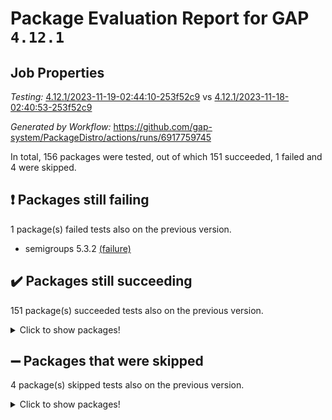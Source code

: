 # Package Evaluation Report for GAP `4.12.1`

## Job Properties

*Testing:* [4.12.1/2023-11-19-02:44:10-253f52c9](https://github.com/gap-system/PackageDistro/blob/data/reports/4.12.1/2023-11-19-02:44:10-253f52c9) vs [4.12.1/2023-11-18-02:40:53-253f52c9](https://github.com/gap-system/PackageDistro/blob/data/reports/4.12.1/2023-11-18-02:40:53-253f52c9)

*Generated by Workflow:* https://github.com/gap-system/PackageDistro/actions/runs/6917759745

In total, 156 packages were tested, out of which 151 succeeded, 1 failed and 4 were skipped.

## :exclamation: Packages still failing

1 package(s) failed tests also on the previous version.
- semigroups 5.3.2 [(failure)](https://github.com/gap-system/PackageDistro/actions/runs/6917759745/job/18819490759)

## :heavy_check_mark: Packages still succeeding

151 package(s) succeeded tests also on the previous version.
<details><summary>Click to show packages!</summary>

- 4ti2interface 2023.02-04 [(success)](https://github.com/gap-system/PackageDistro/actions/runs/6917759745/job/18819477955)
- ace 5.6.2 [(success)](https://github.com/gap-system/PackageDistro/actions/runs/6917759745/job/18819478041)
- aclib 1.3.2 [(success)](https://github.com/gap-system/PackageDistro/actions/runs/6917759745/job/18819478109)
- agt 0.3.1 [(success)](https://github.com/gap-system/PackageDistro/actions/runs/6917759745/job/18819478182)
- alnuth 3.2.1 [(success)](https://github.com/gap-system/PackageDistro/actions/runs/6917759745/job/18819478257)
- anupq 3.3.0 [(success)](https://github.com/gap-system/PackageDistro/actions/runs/6917759745/job/18819478324)
- atlasrep 2.1.7 [(success)](https://github.com/gap-system/PackageDistro/actions/runs/6917759745/job/18819478399)
- autodoc 2023.06.19 [(success)](https://github.com/gap-system/PackageDistro/actions/runs/6917759745/job/18819479188)
- automata 1.15 [(success)](https://github.com/gap-system/PackageDistro/actions/runs/6917759745/job/18819479359)
- automgrp 1.3.2 [(success)](https://github.com/gap-system/PackageDistro/actions/runs/6917759745/job/18819479492)
- autpgrp 1.11 [(success)](https://github.com/gap-system/PackageDistro/actions/runs/6917759745/job/18819479734)
- cap 2023.10-07 [(success)](https://github.com/gap-system/PackageDistro/actions/runs/6917759745/job/18819480242)
- caratinterface 2.3.5 [(success)](https://github.com/gap-system/PackageDistro/actions/runs/6917759745/job/18819480527)
- cddinterface 2022.11.01 [(success)](https://github.com/gap-system/PackageDistro/actions/runs/6917759745/job/18819480634)
- circle 1.6.6 [(success)](https://github.com/gap-system/PackageDistro/actions/runs/6917759745/job/18819480732)
- classicpres 1.22 [(success)](https://github.com/gap-system/PackageDistro/actions/runs/6917759745/job/18819480824)
- cohomolo 1.6.11 [(success)](https://github.com/gap-system/PackageDistro/actions/runs/6917759745/job/18819480922)
- congruence 1.2.5 [(success)](https://github.com/gap-system/PackageDistro/actions/runs/6917759745/job/18819481026)
- corelg 1.56 [(success)](https://github.com/gap-system/PackageDistro/actions/runs/6917759745/job/18819481138)
- crime 1.6 [(success)](https://github.com/gap-system/PackageDistro/actions/runs/6917759745/job/18819481248)
- crisp 1.4.6 [(success)](https://github.com/gap-system/PackageDistro/actions/runs/6917759745/job/18819481374)
- crypting 0.10.4 [(success)](https://github.com/gap-system/PackageDistro/actions/runs/6917759745/job/18819481497)
- cryst 4.1.26 [(success)](https://github.com/gap-system/PackageDistro/actions/runs/6917759745/job/18819481612)
- crystcat 1.1.10 [(success)](https://github.com/gap-system/PackageDistro/actions/runs/6917759745/job/18819483184)
- ctbllib 1.3.6 [(success)](https://github.com/gap-system/PackageDistro/actions/runs/6917759745/job/18819483335)
- cubefree 1.19 [(success)](https://github.com/gap-system/PackageDistro/actions/runs/6917759745/job/18819483426)
- curlinterface 2.3.2 [(success)](https://github.com/gap-system/PackageDistro/actions/runs/6917759745/job/18819483519)
- cvec 2.8.1 [(success)](https://github.com/gap-system/PackageDistro/actions/runs/6917759745/job/18819483609)
- datastructures 0.3.0 [(success)](https://github.com/gap-system/PackageDistro/actions/runs/6917759745/job/18819483691)
- deepthought 1.0.6 [(success)](https://github.com/gap-system/PackageDistro/actions/runs/6917759745/job/18819483778)
- design 1.8 [(success)](https://github.com/gap-system/PackageDistro/actions/runs/6917759745/job/18819483849)
- difsets 2.3.1 [(success)](https://github.com/gap-system/PackageDistro/actions/runs/6917759745/job/18819483933)
- digraphs 1.6.3 [(success)](https://github.com/gap-system/PackageDistro/actions/runs/6917759745/job/18819484040)
- edim 1.3.7 [(success)](https://github.com/gap-system/PackageDistro/actions/runs/6917759745/job/18819484128)
- example 4.3.4 [(success)](https://github.com/gap-system/PackageDistro/actions/runs/6917759745/job/18819484206)
- examplesforhomalg 2023.10-01 [(success)](https://github.com/gap-system/PackageDistro/actions/runs/6917759745/job/18819484291)
- factint 1.6.3 [(success)](https://github.com/gap-system/PackageDistro/actions/runs/6917759745/job/18819484377)
- ferret 1.0.9 [(success)](https://github.com/gap-system/PackageDistro/actions/runs/6917759745/job/18819484466)
- fga 1.5.0 [(success)](https://github.com/gap-system/PackageDistro/actions/runs/6917759745/job/18819484539)
- fining 1.5.6 [(success)](https://github.com/gap-system/PackageDistro/actions/runs/6917759745/job/18819484620)
- float 1.0.3 [(success)](https://github.com/gap-system/PackageDistro/actions/runs/6917759745/job/18819484683)
- format 1.4.3 [(success)](https://github.com/gap-system/PackageDistro/actions/runs/6917759745/job/18819484764)
- forms 1.2.9 [(success)](https://github.com/gap-system/PackageDistro/actions/runs/6917759745/job/18819484830)
- fplsa 1.2.6 [(success)](https://github.com/gap-system/PackageDistro/actions/runs/6917759745/job/18819484929)
- fr 2.4.12 [(success)](https://github.com/gap-system/PackageDistro/actions/runs/6917759745/job/18819485011)
- francy 2.0.3 [(success)](https://github.com/gap-system/PackageDistro/actions/runs/6917759745/job/18819485091)
- fwtree 1.3 [(success)](https://github.com/gap-system/PackageDistro/actions/runs/6917759745/job/18819485165)
- gapdoc 1.6.6 [(success)](https://github.com/gap-system/PackageDistro/actions/runs/6917759745/job/18819485294)
- gauss 2023.02-04 [(success)](https://github.com/gap-system/PackageDistro/actions/runs/6917759745/job/18819485377)
- gaussforhomalg 2023.10-01 [(success)](https://github.com/gap-system/PackageDistro/actions/runs/6917759745/job/18819485442)
- gbnp 1.0.5 [(success)](https://github.com/gap-system/PackageDistro/actions/runs/6917759745/job/18819485503)
- generalizedmorphismsforcap 2023.08-02 [(success)](https://github.com/gap-system/PackageDistro/actions/runs/6917759745/job/18819485579)
- genss 1.6.8 [(success)](https://github.com/gap-system/PackageDistro/actions/runs/6917759745/job/18819485662)
- gradedmodules 2023.09-01 [(success)](https://github.com/gap-system/PackageDistro/actions/runs/6917759745/job/18819485740)
- gradedringforhomalg 2023.08-01 [(success)](https://github.com/gap-system/PackageDistro/actions/runs/6917759745/job/18819485802)
- grape 4.9.0 [(success)](https://github.com/gap-system/PackageDistro/actions/runs/6917759745/job/18819485868)
- groupoids 1.73 [(success)](https://github.com/gap-system/PackageDistro/actions/runs/6917759745/job/18819485943)
- grpconst 2.6.4 [(success)](https://github.com/gap-system/PackageDistro/actions/runs/6917759745/job/18819486006)
- guarana 0.96.3 [(success)](https://github.com/gap-system/PackageDistro/actions/runs/6917759745/job/18819486059)
- guava 3.18 [(success)](https://github.com/gap-system/PackageDistro/actions/runs/6917759745/job/18819486112)
- hap 1.60 [(success)](https://github.com/gap-system/PackageDistro/actions/runs/6917759745/job/18819486171)
- hapcryst 0.1.15 [(success)](https://github.com/gap-system/PackageDistro/actions/runs/6917759745/job/18819486224)
- hecke 1.5.3 [(success)](https://github.com/gap-system/PackageDistro/actions/runs/6917759745/job/18819486270)
- help 3.5 [(success)](https://github.com/gap-system/PackageDistro/actions/runs/6917759745/job/18819486331)
- homalg 2023.10-01 [(success)](https://github.com/gap-system/PackageDistro/actions/runs/6917759745/job/18819486383)
- homalgtocas 2023.08-01 [(success)](https://github.com/gap-system/PackageDistro/actions/runs/6917759745/job/18819486439)
- idrel 2.45 [(success)](https://github.com/gap-system/PackageDistro/actions/runs/6917759745/job/18819486504)
- images 1.3.1 [(success)](https://github.com/gap-system/PackageDistro/actions/runs/6917759745/job/18819486568)
- intpic 0.3.0 [(success)](https://github.com/gap-system/PackageDistro/actions/runs/6917759745/job/18819486642)
- io 4.8.2 [(success)](https://github.com/gap-system/PackageDistro/actions/runs/6917759745/job/18819486714)
- io_forhomalg 2023.02-04 [(success)](https://github.com/gap-system/PackageDistro/actions/runs/6917759745/job/18819486772)
- irredsol 1.4.4 [(success)](https://github.com/gap-system/PackageDistro/actions/runs/6917759745/job/18819486831)
- json 2.1.1 [(success)](https://github.com/gap-system/PackageDistro/actions/runs/6917759745/job/18819486886)
- jupyterkernel 1.5.0 [(success)](https://github.com/gap-system/PackageDistro/actions/runs/6917759745/job/18819486980)
- jupyterviz 1.5.6 [(success)](https://github.com/gap-system/PackageDistro/actions/runs/6917759745/job/18819487037)
- kan 1.36 [(success)](https://github.com/gap-system/PackageDistro/actions/runs/6917759745/job/18819487101)
- kbmag 1.5.11 [(success)](https://github.com/gap-system/PackageDistro/actions/runs/6917759745/job/18819487157)
- laguna 3.9.6 [(success)](https://github.com/gap-system/PackageDistro/actions/runs/6917759745/job/18819487228)
- liealgdb 2.2.1 [(success)](https://github.com/gap-system/PackageDistro/actions/runs/6917759745/job/18819487283)
- liepring 2.8 [(success)](https://github.com/gap-system/PackageDistro/actions/runs/6917759745/job/18819487342)
- liering 2.4.2 [(success)](https://github.com/gap-system/PackageDistro/actions/runs/6917759745/job/18819487404)
- linearalgebraforcap 2023.10-04 [(success)](https://github.com/gap-system/PackageDistro/actions/runs/6917759745/job/18819487455)
- localizeringforhomalg 2023.10-01 [(success)](https://github.com/gap-system/PackageDistro/actions/runs/6917759745/job/18819487518)
- loops 3.4.3 [(success)](https://github.com/gap-system/PackageDistro/actions/runs/6917759745/job/18819487576)
- lpres 1.0.3 [(success)](https://github.com/gap-system/PackageDistro/actions/runs/6917759745/job/18819487629)
- majoranaalgebras 1.5.1 [(success)](https://github.com/gap-system/PackageDistro/actions/runs/6917759745/job/18819487691)
- mapclass 1.4.6 [(success)](https://github.com/gap-system/PackageDistro/actions/runs/6917759745/job/18819487760)
- matgrp 0.70 [(success)](https://github.com/gap-system/PackageDistro/actions/runs/6917759745/job/18819487835)
- matricesforhomalg 2023.11-01 [(success)](https://github.com/gap-system/PackageDistro/actions/runs/6917759745/job/18819487894)
- modisom 2.5.4 [(success)](https://github.com/gap-system/PackageDistro/actions/runs/6917759745/job/18819487973)
- modulepresentationsforcap 2023.10-01 [(success)](https://github.com/gap-system/PackageDistro/actions/runs/6917759745/job/18819488047)
- modules 2023.10-01 [(success)](https://github.com/gap-system/PackageDistro/actions/runs/6917759745/job/18819488118)
- monoidalcategories 2023.10-01 [(success)](https://github.com/gap-system/PackageDistro/actions/runs/6917759745/job/18819488182)
- nconvex 2022.09-01 [(success)](https://github.com/gap-system/PackageDistro/actions/runs/6917759745/job/18819488265)
- nilmat 1.4.2 [(success)](https://github.com/gap-system/PackageDistro/actions/runs/6917759745/job/18819488349)
- nock 1.5 [(success)](https://github.com/gap-system/PackageDistro/actions/runs/6917759745/job/18819488421)
- normalizinterface 1.3.6 [(success)](https://github.com/gap-system/PackageDistro/actions/runs/6917759745/job/18819488489)
- nq 2.5.10 [(success)](https://github.com/gap-system/PackageDistro/actions/runs/6917759745/job/18819488589)
- numericalsgps 1.3.1 [(success)](https://github.com/gap-system/PackageDistro/actions/runs/6917759745/job/18819488668)
- openmath 11.5.3 [(success)](https://github.com/gap-system/PackageDistro/actions/runs/6917759745/job/18819488752)
- orb 4.9.0 [(success)](https://github.com/gap-system/PackageDistro/actions/runs/6917759745/job/18819488833)
- packagemanager 1.4.1 [(success)](https://github.com/gap-system/PackageDistro/actions/runs/6917759745/job/18819488901)
- patternclass 2.4.3 [(success)](https://github.com/gap-system/PackageDistro/actions/runs/6917759745/job/18819488980)
- permut 2.0.4 [(success)](https://github.com/gap-system/PackageDistro/actions/runs/6917759745/job/18819489066)
- polenta 1.3.10 [(success)](https://github.com/gap-system/PackageDistro/actions/runs/6917759745/job/18819489146)
- polymaking 0.8.7 [(success)](https://github.com/gap-system/PackageDistro/actions/runs/6917759745/job/18819489223)
- primgrp 3.4.4 [(success)](https://github.com/gap-system/PackageDistro/actions/runs/6917759745/job/18819489319)
- profiling 2.5.4 [(success)](https://github.com/gap-system/PackageDistro/actions/runs/6917759745/job/18819489415)
- qpa 1.34 [(success)](https://github.com/gap-system/PackageDistro/actions/runs/6917759745/job/18819489518)
- quagroup 1.8.3 [(success)](https://github.com/gap-system/PackageDistro/actions/runs/6917759745/job/18819489614)
- radiroot 2.9 [(success)](https://github.com/gap-system/PackageDistro/actions/runs/6917759745/job/18819489712)
- rcwa 4.7.1 [(success)](https://github.com/gap-system/PackageDistro/actions/runs/6917759745/job/18819489821)
- rds 1.8 [(success)](https://github.com/gap-system/PackageDistro/actions/runs/6917759745/job/18819489919)
- recog 1.4.2 [(success)](https://github.com/gap-system/PackageDistro/actions/runs/6917759745/job/18819490003)
- repndecomp 1.3.0 [(success)](https://github.com/gap-system/PackageDistro/actions/runs/6917759745/job/18819490087)
- repsn 3.1.1 [(success)](https://github.com/gap-system/PackageDistro/actions/runs/6917759745/job/18819490170)
- resclasses 4.7.3 [(success)](https://github.com/gap-system/PackageDistro/actions/runs/6917759745/job/18819490378)
- ringsforhomalg 2023.11-02 [(success)](https://github.com/gap-system/PackageDistro/actions/runs/6917759745/job/18819490462)
- sco 2023.08-01 [(success)](https://github.com/gap-system/PackageDistro/actions/runs/6917759745/job/18819490575)
- scscp 2.4.1 [(success)](https://github.com/gap-system/PackageDistro/actions/runs/6917759745/job/18819490664)
- sglppow 2.3 [(success)](https://github.com/gap-system/PackageDistro/actions/runs/6917759745/job/18819490825)
- sgpviz 0.999.5 [(success)](https://github.com/gap-system/PackageDistro/actions/runs/6917759745/job/18819490909)
- simpcomp 2.1.14 [(success)](https://github.com/gap-system/PackageDistro/actions/runs/6917759745/job/18819490957)
- singular 2023.02.09 [(success)](https://github.com/gap-system/PackageDistro/actions/runs/6917759745/job/18819491022)
- sl2reps 1.1 [(success)](https://github.com/gap-system/PackageDistro/actions/runs/6917759745/job/18819491089)
- sla 1.5.3 [(success)](https://github.com/gap-system/PackageDistro/actions/runs/6917759745/job/18819491156)
- smallgrp 1.5.3 [(success)](https://github.com/gap-system/PackageDistro/actions/runs/6917759745/job/18819491218)
- smallsemi 0.6.13 [(success)](https://github.com/gap-system/PackageDistro/actions/runs/6917759745/job/18819491267)
- sonata 2.9.6 [(success)](https://github.com/gap-system/PackageDistro/actions/runs/6917759745/job/18819491336)
- sophus 1.27 [(success)](https://github.com/gap-system/PackageDistro/actions/runs/6917759745/job/18819491390)
- sotgrps 1.2 [(success)](https://github.com/gap-system/PackageDistro/actions/runs/6917759745/job/18819491456)
- spinsym 1.5.2 [(success)](https://github.com/gap-system/PackageDistro/actions/runs/6917759745/job/18819491513)
- standardff 1.0 [(success)](https://github.com/gap-system/PackageDistro/actions/runs/6917759745/job/18819491597)
- symbcompcc 1.3.2 [(success)](https://github.com/gap-system/PackageDistro/actions/runs/6917759745/job/18819491688)
- thelma 1.3 [(success)](https://github.com/gap-system/PackageDistro/actions/runs/6917759745/job/18819491776)
- tomlib 1.2.9 [(success)](https://github.com/gap-system/PackageDistro/actions/runs/6917759745/job/18819491855)
- toolsforhomalg 2023.10-01 [(success)](https://github.com/gap-system/PackageDistro/actions/runs/6917759745/job/18819491905)
- toric 1.9.5 [(success)](https://github.com/gap-system/PackageDistro/actions/runs/6917759745/job/18819491976)
- toricvarieties 2022.07.13 [(success)](https://github.com/gap-system/PackageDistro/actions/runs/6917759745/job/18819492059)
- transgrp 3.6.4 [(success)](https://github.com/gap-system/PackageDistro/actions/runs/6917759745/job/18819492131)
- ugaly 4.1.3 [(success)](https://github.com/gap-system/PackageDistro/actions/runs/6917759745/job/18819492197)
- unipot 1.5 [(success)](https://github.com/gap-system/PackageDistro/actions/runs/6917759745/job/18819492268)
- unitlib 4.2.0 [(success)](https://github.com/gap-system/PackageDistro/actions/runs/6917759745/job/18819492345)
- utils 0.84 [(success)](https://github.com/gap-system/PackageDistro/actions/runs/6917759745/job/18819492402)
- uuid 0.7 [(success)](https://github.com/gap-system/PackageDistro/actions/runs/6917759745/job/18819492464)
- walrus 0.9991 [(success)](https://github.com/gap-system/PackageDistro/actions/runs/6917759745/job/18819492531)
- wedderga 4.10.4 [(success)](https://github.com/gap-system/PackageDistro/actions/runs/6917759745/job/18819492598)
- xmod 2.91 [(success)](https://github.com/gap-system/PackageDistro/actions/runs/6917759745/job/18819492668)
- xmodalg 1.23 [(success)](https://github.com/gap-system/PackageDistro/actions/runs/6917759745/job/18819492719)
- yangbaxter 0.10.3 [(success)](https://github.com/gap-system/PackageDistro/actions/runs/6917759745/job/18819492774)
- zeromqinterface 0.14 [(success)](https://github.com/gap-system/PackageDistro/actions/runs/6917759745/job/18819492824)
</details>

## :heavy_minus_sign: Packages that were skipped

4 package(s) skipped tests also on the previous version.
<details><summary>Click to show packages!</summary>

- browse 1.8.21 [(skipped)](https://github.com/gap-system/PackageDistro/actions/runs/6917759745/job/18819283820)
- itc 1.5.1 [(skipped)](https://github.com/gap-system/PackageDistro/actions/runs/6917759745/job/18819283820)
- polycyclic 2.16 [(skipped)](https://github.com/gap-system/PackageDistro/actions/runs/6917759745/job/18819283820)
- xgap 4.31 [(skipped)](https://github.com/gap-system/PackageDistro/actions/runs/6917759745/job/18819283820)
</details>

